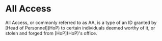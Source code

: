 # All Access
All Access, or commonly referred to as AA, is a type of an ID granted by \[Head of Personnel](HoP) to certain individuals deemed worthy of it, or stolen and forged from \[HoP](HoP)'s office.